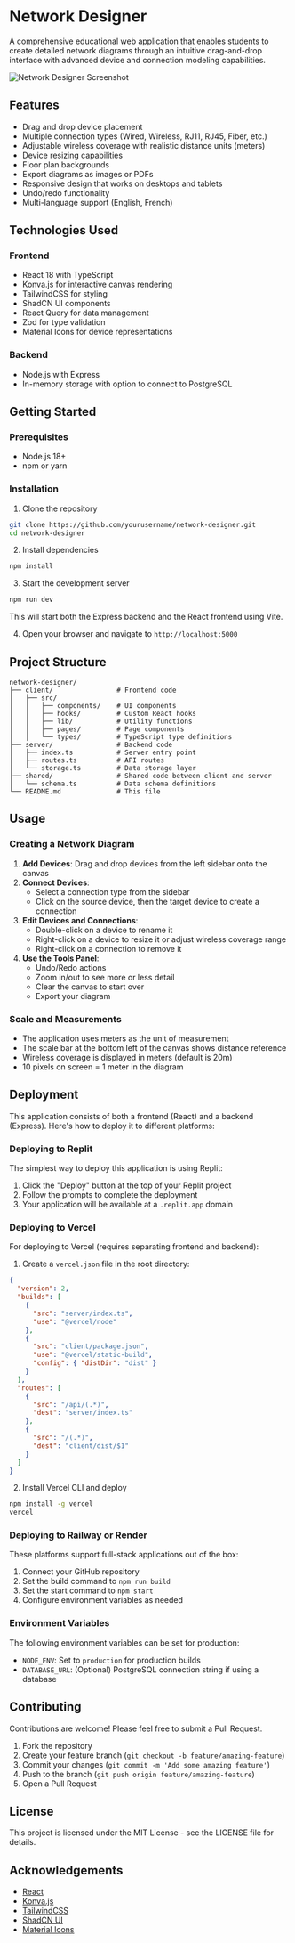 # Network Designer

A comprehensive educational web application that enables students to create detailed network diagrams through an intuitive drag-and-drop interface with advanced device and connection modeling capabilities.

![Network Designer Screenshot](https://github.com/user-attachments/assets/efde91a6-7d9b-44da-8756-511ea0e02345)

## Features

- Drag and drop device placement
- Multiple connection types (Wired, Wireless, RJ11, RJ45, Fiber, etc.)
- Adjustable wireless coverage with realistic distance units (meters)
- Device resizing capabilities 
- Floor plan backgrounds
- Export diagrams as images or PDFs
- Responsive design that works on desktops and tablets
- Undo/redo functionality
- Multi-language support (English, French)

## Technologies Used

### Frontend
- React 18 with TypeScript
- Konva.js for interactive canvas rendering
- TailwindCSS for styling
- ShadCN UI components
- React Query for data management
- Zod for type validation
- Material Icons for device representations

### Backend
- Node.js with Express
- In-memory storage with option to connect to PostgreSQL

## Getting Started

### Prerequisites

- Node.js 18+ 
- npm or yarn

### Installation

1. Clone the repository
```bash
git clone https://github.com/yourusername/network-designer.git
cd network-designer
```

2. Install dependencies
```bash
npm install
```

3. Start the development server
```bash
npm run dev
```
This will start both the Express backend and the React frontend using Vite.

4. Open your browser and navigate to `http://localhost:5000`

## Project Structure

```
network-designer/
├── client/                # Frontend code
│   ├── src/
│   │   ├── components/    # UI components
│   │   ├── hooks/         # Custom React hooks
│   │   ├── lib/           # Utility functions
│   │   ├── pages/         # Page components
│   │   └── types/         # TypeScript type definitions
├── server/                # Backend code
│   ├── index.ts           # Server entry point
│   ├── routes.ts          # API routes
│   └── storage.ts         # Data storage layer
├── shared/                # Shared code between client and server
│   └── schema.ts          # Data schema definitions
└── README.md              # This file
```

## Usage

### Creating a Network Diagram

1. **Add Devices**: Drag and drop devices from the left sidebar onto the canvas
2. **Connect Devices**: 
   - Select a connection type from the sidebar
   - Click on the source device, then the target device to create a connection
3. **Edit Devices and Connections**:
   - Double-click on a device to rename it
   - Right-click on a device to resize it or adjust wireless coverage range
   - Right-click on a connection to remove it
4. **Use the Tools Panel**:
   - Undo/Redo actions
   - Zoom in/out to see more or less detail
   - Clear the canvas to start over
   - Export your diagram

### Scale and Measurements

- The application uses meters as the unit of measurement
- The scale bar at the bottom left of the canvas shows distance reference
- Wireless coverage is displayed in meters (default is 20m)
- 10 pixels on screen = 1 meter in the diagram

## Deployment

This application consists of both a frontend (React) and a backend (Express). Here's how to deploy it to different platforms:

### Deploying to Replit

The simplest way to deploy this application is using Replit:

1. Click the "Deploy" button at the top of your Replit project
2. Follow the prompts to complete the deployment
3. Your application will be available at a `.replit.app` domain

### Deploying to Vercel

For deploying to Vercel (requires separating frontend and backend):

1. Create a `vercel.json` file in the root directory:
```json
{
  "version": 2,
  "builds": [
    {
      "src": "server/index.ts",
      "use": "@vercel/node"
    },
    {
      "src": "client/package.json",
      "use": "@vercel/static-build",
      "config": { "distDir": "dist" }
    }
  ],
  "routes": [
    {
      "src": "/api/(.*)",
      "dest": "server/index.ts"
    },
    {
      "src": "/(.*)",
      "dest": "client/dist/$1"
    }
  ]
}
```

2. Install Vercel CLI and deploy
```bash
npm install -g vercel
vercel
```

### Deploying to Railway or Render

These platforms support full-stack applications out of the box:

1. Connect your GitHub repository
2. Set the build command to `npm run build`
3. Set the start command to `npm start`
4. Configure environment variables as needed

### Environment Variables

The following environment variables can be set for production:

- `NODE_ENV`: Set to `production` for production builds
- `DATABASE_URL`: (Optional) PostgreSQL connection string if using a database

## Contributing

Contributions are welcome! Please feel free to submit a Pull Request.

1. Fork the repository
2. Create your feature branch (`git checkout -b feature/amazing-feature`)
3. Commit your changes (`git commit -m 'Add some amazing feature'`)
4. Push to the branch (`git push origin feature/amazing-feature`)
5. Open a Pull Request

## License

This project is licensed under the MIT License - see the LICENSE file for details.

## Acknowledgements

- [React](https://reactjs.org/)
- [Konva.js](https://konvajs.org/)
- [TailwindCSS](https://tailwindcss.com/)
- [ShadCN UI](https://ui.shadcn.com/)
- [Material Icons](https://fonts.google.com/icons)
